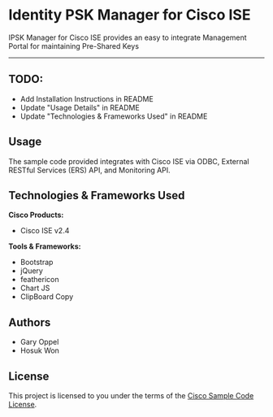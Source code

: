 
# Identity PSK Manager for Cisco ISE

IPSK Manager for Cisco ISE provides an easy to integrate Management Portal for maintaining Pre-Shared Keys

---

## TODO:
- Add Installation Instructions in README
- Update "Usage Details" in README
- Update "Technologies & Frameworks Used" in README

## Usage
The sample code provided integrates with Cisco ISE via ODBC, External RESTful Services (ERS) API, and Monitoring API.

## Technologies & Frameworks Used

**Cisco Products:**

- Cisco ISE v2.4

**Tools & Frameworks:**

- Bootstrap
- jQuery
- feathericon
- Chart JS
- ClipBoard Copy

## Authors

- Gary Oppel
- Hosuk Won

## License

This project is licensed to you under the terms of the [Cisco Sample
Code License](./LICENSE).
